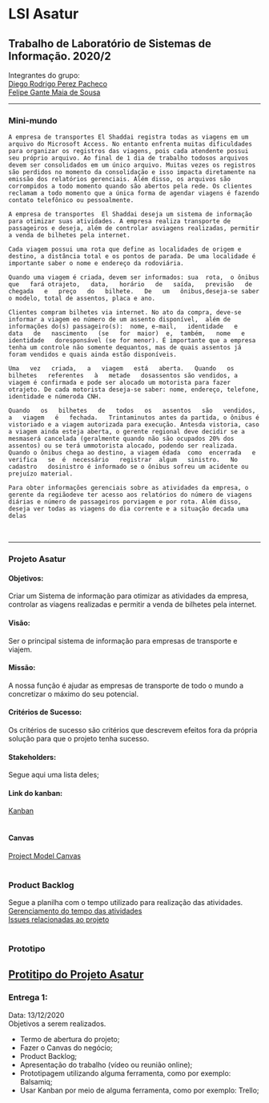# LSI Asatur
Trabalho de Laboratório de Sistemas de Informação. 2020/2
---
Integrantes do grupo:<br>
[Diego Rodrigo Perez Pacheco](https://www.linkedin.com/in/diego-rodrigo-perez-pacheco-758760101/)<br>
[Felipe Gante Maia de Sousa](https://www.linkedin.com/in/felipe-gante-maia-de-sousa-bb5485190/)

---
### Mini-mundo

    A empresa de transportes El Shaddai registra todas as viagens em um arquivo do Microsoft Access. No entanto enfrenta muitas dificuldades para organizar os registros das viagens, pois cada atendente possui seu próprio arquivo. Ao final de 1 dia de trabalho todosos arquivos devem ser consolidados em um único arquivo. Muitas vezes os registros são perdidos no momento da consolidação e isso impacta diretamente na emissão dos relatórios gerenciais. Além disso, os arquivos são corrompidos a todo momento quando são abertos pela rede. Os clientes reclamam a todo momento que a única forma de agendar viagens é fazendo contato telefônico ou pessoalmente.

    A empresa de transportes  El Shaddai deseja um sistema de informação para otimizar suas atividades. A empresa realiza transporte de passageiros e deseja, além de controlar asviagens realizadas, permitir a venda de bilhetes pela internet.

    Cada viagem possui uma rota que define as localidades de origem e destino, a distância total e os pontos de parada. De uma localidade é importante saber o nome e endereço da rodoviária.
    
    Quando uma viagem é criada, devem ser informados: sua  rota,  o ônibus   que   fará otrajeto,   data,   horário   de   saída,   previsão   de   chegada   e   preço   do   bilhete.   De   um   ônibus,deseja-se saber o modelo, total de assentos, placa e ano.
    
    Clientes compram bilhetes via internet. No ato da compra, deve-se informar a viagem eo número de um assento disponível,  além de informações do(s) passageiro(s):  nome, e-mail,   identidade   e   data   de   nascimento   (se   for  maior)  e,  também,   nome   e   identidade   doresponsável (se for menor). É importante que a empresa tenha um controle não somente dequantos, mas de quais assentos já foram vendidos e quais ainda estão disponíveis.
    
    Uma   vez   criada,   a   viagem   está   aberta.   Quando   os   bilhetes   referentes   à   metade   dosassentos são vendidos, a viagem é confirmada e pode ser alocado um motorista para fazer otrajeto. De cada motorista deseja-se saber: nome, endereço, telefone, identidade e númeroda CNH.

    Quando   os   bilhetes   de   todos   os   assentos   são   vendidos,   a   viagem   é   fechada.   Trintaminutos antes da partida, o ônibus é vistoriado e a viagem autorizada para execução. Antesda vistoria, caso a viagem ainda esteja aberta, o gerente regional deve decidir se a mesmaserá cancelada (geralmente quando não são ocupados 20% dos assentos) ou se terá ummotorista alocado, podendo ser realizada. Quando o ônibus chega ao destino, a viagem édada  como  encerrada   e  verifica   se  é  necessário   registrar  algum   sinistro.   No  cadastro   dosinistro é informado se o ônibus sofreu um acidente ou prejuízo material.
    
    Para obter informações gerenciais sobre as atividades da empresa, o gerente da regiãodeve ter acesso aos relatórios do número de viagens diárias e número de passageiros porviagem e por rota. Além disso, deseja ver todas as viagens do dia corrente e a situação decada uma delas
<br>

---
### Projeto Asatur

#### <b>Objetivos</b>:
Criar um Sistema de informação para otimizar as atividades da empresa, controlar as viagens realizadas e permitir a venda de bilhetes pela internet.

#### <b>Visão</b>:
Ser o principal sistema de informação para empresas de transporte e viajem.

#### <b>Missão</b>:
A nossa função é ajudar as empresas de transporte de todo o mundo a concretizar o máximo do seu potencial.

#### <b>Critérios de Sucesso</b>:
Os critérios de sucesso são critérios que descrevem efeitos fora da própria solução para que o projeto tenha sucesso.

#### <b>Stakeholders</b>:
Segue aqui uma lista deles;

#### <b>Link do kanban</b>:
[Kanban](https://github.com/Diegorpp/SLI_Project/projects/1)
<br><br>

#### Canvas
[Project Model Canvas](https://docs.google.com/drawings/d/19tcHYSeKz3_GcH33DzzTEcRx1yo6b_2mGUglC-0_GeY/edit?usp=sharing)
<br><br>

### Product Backlog
Segue a planilha com o tempo utilizado para realização das atividades. <br>
[Gerenciamento do tempo das atividades](https://docs.google.com/spreadsheets/d/1S-XMt6AnhDgEYh_sVSNM7tQE1HcXYvMCAWFBtgd8L8o/edit?usp=sharing) <br>
[Issues relacionadas ao projeto](https://github.com/Diegorpp/SLI_Project/issues)
<br><br>

### Prototipo
[Protitipo do Projeto Asatur]()
---
### Entrega 1:
Data: 13/12/2020 <br>
Objetivos a serem realizados.

* Termo de abertura do projeto;
* Fazer o Canvas do negócio;
* Product Backlog;
* Apresentação do trabalho (vídeo ou reunião online);
* Prototipagem utilizando alguma ferramenta, como por exemplo: Balsamiq;
* Usar Kanban por meio de alguma ferramenta, como por exemplo: Trello;
